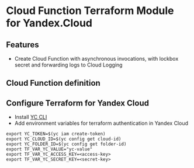 # Cloud Function Terraform Module for Yandex.Cloud

## Features

- Create Cloud Function with asynchronous invocations, with lockbox secret and forwarding logs to Cloud Logging


## Cloud Function definition

## Configure Terraform for Yandex Cloud

- Install [YC CLI](https://cloud.yandex.com/docs/cli/quickstart)
- Add environment variables for terraform authentication in Yandex Cloud

```
export YC_TOKEN=$(yc iam create-token)
export YC_CLOUD_ID=$(yc config get cloud-id)
export YC_FOLDER_ID=$(yc config get folder-id)
export TF_VAR_YC_VALUE="yc-value"
export TF_VAR_YC_ACCESS_KEY=<access-key>
export TF_VAR_YC_SECRET_KEY=<secret-key>
```